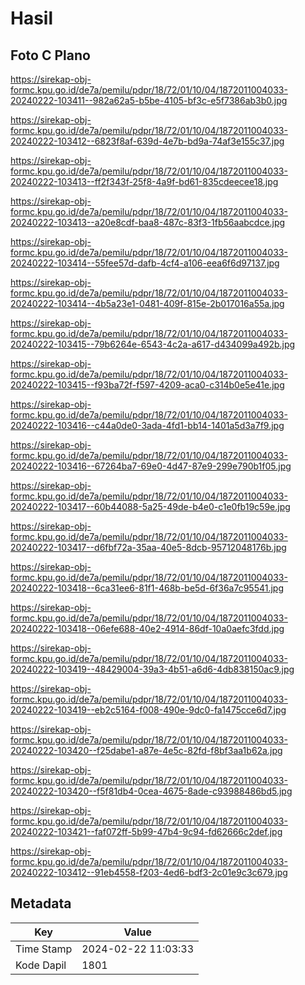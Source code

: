 # Hasil

## Foto C Plano

https://sirekap-obj-formc.kpu.go.id/de7a/pemilu/pdpr/18/72/01/10/04/1872011004033-20240222-103411--982a62a5-b5be-4105-bf3c-e5f7386ab3b0.jpg

https://sirekap-obj-formc.kpu.go.id/de7a/pemilu/pdpr/18/72/01/10/04/1872011004033-20240222-103412--6823f8af-639d-4e7b-bd9a-74af3e155c37.jpg

https://sirekap-obj-formc.kpu.go.id/de7a/pemilu/pdpr/18/72/01/10/04/1872011004033-20240222-103413--ff2f343f-25f8-4a9f-bd61-835cdeecee18.jpg

https://sirekap-obj-formc.kpu.go.id/de7a/pemilu/pdpr/18/72/01/10/04/1872011004033-20240222-103413--a20e8cdf-baa8-487c-83f3-1fb56aabcdce.jpg

https://sirekap-obj-formc.kpu.go.id/de7a/pemilu/pdpr/18/72/01/10/04/1872011004033-20240222-103414--55fee57d-dafb-4cf4-a106-eea6f6d97137.jpg

https://sirekap-obj-formc.kpu.go.id/de7a/pemilu/pdpr/18/72/01/10/04/1872011004033-20240222-103414--4b5a23e1-0481-409f-815e-2b017016a55a.jpg

https://sirekap-obj-formc.kpu.go.id/de7a/pemilu/pdpr/18/72/01/10/04/1872011004033-20240222-103415--79b6264e-6543-4c2a-a617-d434099a492b.jpg

https://sirekap-obj-formc.kpu.go.id/de7a/pemilu/pdpr/18/72/01/10/04/1872011004033-20240222-103415--f93ba72f-f597-4209-aca0-c314b0e5e41e.jpg

https://sirekap-obj-formc.kpu.go.id/de7a/pemilu/pdpr/18/72/01/10/04/1872011004033-20240222-103416--c44a0de0-3ada-4fd1-bb14-1401a5d3a7f9.jpg

https://sirekap-obj-formc.kpu.go.id/de7a/pemilu/pdpr/18/72/01/10/04/1872011004033-20240222-103416--67264ba7-69e0-4d47-87e9-299e790b1f05.jpg

https://sirekap-obj-formc.kpu.go.id/de7a/pemilu/pdpr/18/72/01/10/04/1872011004033-20240222-103417--60b44088-5a25-49de-b4e0-c1e0fb19c59e.jpg

https://sirekap-obj-formc.kpu.go.id/de7a/pemilu/pdpr/18/72/01/10/04/1872011004033-20240222-103417--d6fbf72a-35aa-40e5-8dcb-95712048176b.jpg

https://sirekap-obj-formc.kpu.go.id/de7a/pemilu/pdpr/18/72/01/10/04/1872011004033-20240222-103418--6ca31ee6-81f1-468b-be5d-6f36a7c95541.jpg

https://sirekap-obj-formc.kpu.go.id/de7a/pemilu/pdpr/18/72/01/10/04/1872011004033-20240222-103418--06efe688-40e2-4914-86df-10a0aefc3fdd.jpg

https://sirekap-obj-formc.kpu.go.id/de7a/pemilu/pdpr/18/72/01/10/04/1872011004033-20240222-103419--48429004-39a3-4b51-a6d6-4db838150ac9.jpg

https://sirekap-obj-formc.kpu.go.id/de7a/pemilu/pdpr/18/72/01/10/04/1872011004033-20240222-103419--eb2c5164-f008-490e-9dc0-fa1475cce6d7.jpg

https://sirekap-obj-formc.kpu.go.id/de7a/pemilu/pdpr/18/72/01/10/04/1872011004033-20240222-103420--f25dabe1-a87e-4e5c-82fd-f8bf3aa1b62a.jpg

https://sirekap-obj-formc.kpu.go.id/de7a/pemilu/pdpr/18/72/01/10/04/1872011004033-20240222-103420--f5f81db4-0cea-4675-8ade-c93988486bd5.jpg

https://sirekap-obj-formc.kpu.go.id/de7a/pemilu/pdpr/18/72/01/10/04/1872011004033-20240222-103421--faf072ff-5b99-47b4-9c94-fd62666c2def.jpg

https://sirekap-obj-formc.kpu.go.id/de7a/pemilu/pdpr/18/72/01/10/04/1872011004033-20240222-103412--91eb4558-f203-4ed6-bdf3-2c01e9c3c679.jpg


## Metadata

| Key        | Value               |
| ---------- | ------------------- |
| Time Stamp | 2024-02-22 11:03:33 |
| Kode Dapil | 1801                |



